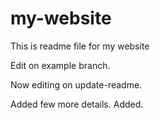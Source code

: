 # my-website

This is readme file for my website

Edit on example branch.

Now editing on update-readme.

Added few more details. Added.
